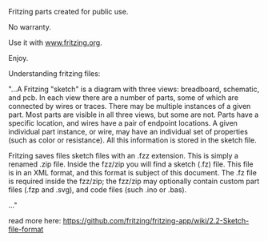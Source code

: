 Fritzing parts created for public use.

No warranty.

Use it with www.fritzing.org.

Enjoy.


Understanding fritzing files:

"...A Fritzing "sketch" is a diagram with three views: breadboard, schematic, and pcb. In each view there are a number of parts, some of which are connected by wires or traces. There may be multiple instances of a given part. Most parts are visible in all three views, but some are not. Parts have a specific location, and wires have a pair of endpoint locations. A given individual part instance, or wire, may have an individual set of properties (such as color or resistance). All this information is stored in the sketch file.

Fritzing saves files sketch files with an .fzz extension. This is simply a renamed .zip file. Inside the fzz/zip you will find a sketch (.fz) file. This file is in an XML format, and this format is subject of this document. The .fz file is required inside the fzz/zip; the fzz/zip may optionally contain custom part files (.fzp and .svg), and code files (such .ino or .bas).

..."

read more here: https://github.com/fritzing/fritzing-app/wiki/2.2-Sketch-file-format
